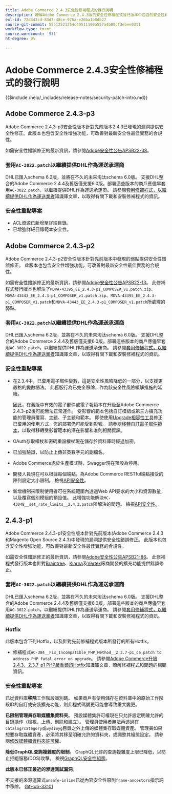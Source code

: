 ```yaml
---
title: Adobe Commerce 2.4.3安全性修補程式的發行說明
description: 瞭解Adobe Commerce 2.4.3版的安全性修補程式發行版本中包含的安全性錯誤修正、安全性增強功能和其他安全性相關更新。
exl-id: 72d343cd-83d7-48ce-976a-e26ba1b8db27
source-git-commit: 55512521254c49511100a557a4b00cf3ebee0311
workflow-type: tm+mt
source-wordcount: '931'
ht-degree: 0%

---
```



# Adobe Commerce 2.4.3安全性修補程式的發行說明

{{$include /help/_includes/release-notes/security-patch-intro.md}}

## Adobe Commerce 2.4.3-p3

Adobe Commerce 2.4.3-p3安全性版本針對先前版本2.4.3已發現的漏洞提供安全性修正。此版本也包含安全性增強功能，可改善對最新安全性最佳實務的合規性。

如需安全性錯誤修正的最新資訊，請參閱[Adobe安全性公告APSB22-38](https://helpx.adobe.com/tw/security/products/magento/apsb22-38.html)。

### 套用`AC-3022.patch`以繼續提供DHL作為運送承運商

DHL已匯入schema 6.2版，並將在不久的未來淘汰schema 6.0版。 支援DHL整合的Adobe Commerce 2.4.4及舊版僅支援6.0版。部署這些版本的商戶應儘早套用`AC-3022.patch`，以繼續提供DHL作為運送承運商。 請參閱[套用修補程式，以繼續提供DHL作為運送業者](https://support.magento.com/hc/en-us/articles/7707818131597-Apply-a-patch-to-continue-offering-DHL-as-shipping-carrier)知識庫文章，以取得有關下載和安裝修補程式的資訊。

### 安全性重點專案

* ACL資源已新增至詳細目錄。
* 已增強詳細目錄範本安全性。

## Adobe Commerce 2.4.3-p2

Adobe Commerce 2.4.3-p2安全性版本針對先前版本中發現的弱點提供安全性錯誤修正。 此版本也包含安全性增強功能，可改善對最新安全性最佳實務的合規性。

如需安全性錯誤修正的最新資訊，請參閱[Adobe安全性公告APSB22-13](https://helpx.adobe.com/tw/security/products/magento/apsb22-13.html)。  此修補程式發行版本也解決了`MDVA-43395_EE_2.4.3-p1_COMPOSER_v1.patch.zip`、`MDVA-43443_EE_2.4.3-p1_COMPOSER_v1.patch.zip`、`MDVA-43395_EE_2.4.3-p1_COMPOSER_v1.patch`和`MDVA-43443_EE_2.4.3-p1_COMPOSER_v1.patch`所處理的弱點。


### 套用`AC-3022.patch`以繼續提供DHL作為運送承運商

DHL已匯入schema 6.2版，並將在不久的未來淘汰schema 6.0版。 支援DHL整合的Adobe Commerce 2.4.4及舊版僅支援6.0版。部署這些版本的商戶應儘早套用`AC-3022.patch`，以繼續提供DHL作為運送承運商。 請參閱[套用修補程式，以繼續提供DHL作為運送業者](https://support.magento.com/hc/en-us/articles/7707818131597-Apply-a-patch-to-continue-offering-DHL-as-shipping-carrier)知識庫文章，以取得有關下載和安裝修補程式的資訊。

### 安全性重點專案

* 在2.3.4中，已棄用電子郵件變數，這是安全性風險降低的一部分，以支援更嚴格的變數語法。 此舊版行為已完全移除，作為該安全性風險緩解措施的延續。

  因此，在舊版中有效的電子郵件或電子報範本在升級至Adobe Commerce 2.4.3-p2後可能無法正常運作。 受影響的範本包括自訂模組或第三方擴充功能的管理員覆寫、主題、子主題和範本。 即使使用[Upgrade相容性工具](https://experienceleague.adobe.com/docs/commerce-operations/upgrade-guide/upgrade-compatibility-tool/overview.html?lang=zh-Hant)修正已棄用的使用方式，您的部署仍可能受到影響。 請參閱[移轉自訂電子郵件範本](https://developer.adobe.com/commerce/frontend-core/guide/templates/email-migration/)，以取得移轉受影響範本的潛在影響和准則相關資訊。

* OAuth存取權杖和密碼重設權杖現在儲存於資料庫時經過加密。<!-- AC-520 1323-->

* 已加強驗證，以防止上傳非英數字元的副檔名。<!-- AC-479-->

* Adobe Commerce處於生產模式時，Swagger現在預設為停用。<!-- AC-1450-->

* 開發人員現在可以根據每個端點，為Adobe Commerce RESTful端點接受的陣列設定大小限制。 檢視[API安全性](https://developer.adobe.com/commerce/webapi/get-started/api-security/)。<!-- AC-465-->

* 新增機制來限制使用者可在系統範圍內透過Web API要求的大小和資源數量，以及覆寫個別模組的預設值。 此增強功能解決`MC-43048__set_rate_limits__2.4.3.patch`所解決的問題。 檢視[API安全性](https://developer.adobe.com/commerce/webapi/get-started/api-security/)。<!-- AC-1120-->


## 2.4.3-p1

Adobe Commerce 2.4.3-p1安全性版本針對先前版本(Adobe Commerce 2.4.3和Magento Open Source 2.4.3)中發現的漏洞提供安全性錯誤修正。 此版本也包含安全性增強功能，可改善對最新安全性最佳實務的合規性。


如需安全性錯誤修正的最新資訊，請參閱[Adobe安全性公告APSB21-86](https://helpx.adobe.com/tw/security/products/magento/apsb21-86.html)。 此修補程式發行版本也針對[Braintree](https://experienceleague.adobe.com/docs/commerce-admin/stores-sales/payments/braintree.html?lang=zh-Hant)、[Klarna](https://marketplace.magento.com/klarna-m2-klarna.html)及[Vertex](https://marketplace.magento.com/vertexinc-vertex-tax-module.html)廠商開發的擴充功能提供錯誤修正。

### 套用`AC-3022.patch`以繼續提供DHL作為運送承運商

DHL已匯入schema 6.2版，並將在不久的未來淘汰schema 6.0版。 支援DHL整合的Adobe Commerce 2.4.4及舊版僅支援6.0版。部署這些版本的商戶應儘早套用`AC-3022.patch`，以繼續提供DHL作為運送承運商。 請參閱[套用修補程式，以繼續提供DHL作為運送業者](https://support.magento.com/hc/en-us/articles/7707818131597-Apply-a-patch-to-continue-offering-DHL-as-shipping-carrier)知識庫文章，以取得有關下載和安裝修補程式的資訊。

### Hotfix

此版本包含下列Hotfix，以及針對先前修補程式版本所發行的所有Hotfix。

* 修補程式`AC-384__Fix_Incompatible_PHP_Method__2.3.7-p1_ce.patch to address PHP fatal error on upgrade`。 請參閱[Adobe Commerce升級2.4.3、2.3.7-p1 PHP嚴重錯誤Hotfix](https://support.magento.com/hc/en-us/articles/4408021533069-Adobe-Commerce-upgrade-2-4-3-2-3-7-p1-PHP-Fatal-error-Hotfix)知識庫文章，瞭解修補程式和問題的相關資訊。

### 安全性重點專案

已從資料庫&#x200B;**移除**&#x200B;工作階段識別碼。 如果商戶有使用儲存在資料庫中的原始工作階段ID的自訂或安裝擴充功能，則此程式碼變更可能會導致重大變更。<!-- MC-40976-->

**已限制管理員存取媒體集資料夾**。 預設媒體集許可權現在只允許設定明確允許的目錄操作（檢視、上傳、刪除和建立）。 管理員使用者無法再透過在`catalog/category`或`wysiwyg`目錄之外上傳的媒體集存取媒體資產。 管理員如果想要存取媒體資產，必須將其移至明確允許的資料夾，或調整其組態設定。 請參閱[修改媒體櫃資料夾許可權](https://developer.adobe.com/commerce/php/tutorials/backend/modify-image-library-permissions/)。<!-- B2B-1897-->

**降低GraphQL查詢複雜度的限制**。 GraphQL允許的查詢複雜度上限已降低，以防止拒絕服務(DOS)攻擊。 檢視[GraphQL安全性組態](https://developer.adobe.com/commerce/webapi/graphql/usage/security-configuration/)。<!-- PWA-1700-->

**此版本已修正最近的滲透測試漏洞**。<!-- MC-42431-->

不支援的來源運算式`unsafe-inline`已從內容安全性原則`frame-ancestors`指示詞中移除。 [GitHub-33101](https://github.com/magento/magento2/issues/33101)<!-- MC-42632-->

<!-- Last updated from includes: 2025-05-28 17:01:56 -->
